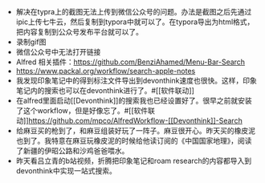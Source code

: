 - 解决在typra上的截图无法上传到微信公众号的问题。办法是截图之后先通过ipic上传七牛云，然后复制到typora中就可以了。在typora导出为html格式，把内容复制到公众号发布平台就可以了。
- 录制gif图
- 微信公众号中无法打开链接
- Alfred 相关插件：https://github.com/BenziAhamed/Menu-Bar-Search
- https://www.packal.org/workflow/search-apple-notes​
- 我发现印象笔记中的得到标注文件导出到devonthink速度也很快。这样，印象笔记内的搜索也可以在devonthink进行了。#[[软件联动]]
- 在alfred里面启动[[Devonthink]]的搜索我也已经设置好了。很早之前就安装了这个workflow，但是好像忘了。#[[软件联动]]https://github.com/mpco/AlfredWorkflow-[[Devonthink]]-Search
- 给麻豆买的枪到了，和麻豆组装好玩了一阵子。麻豆很开心。昨天买的橡皮泥也到了。我特意在麻豆玩橡皮泥的时候给他读订阅的《中国国家地理》，阅读了新疆的伊昭公路和沙鸡爸爸喂水。
- 昨天看吕立青的b站视频，折腾把印象笔记和roam research的内容都导入到devonthink中实现一站式搜索。

